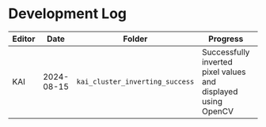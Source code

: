 # Development Log

| Editor   | Date       | Folder                        | Progress                                    | Problems                                  |
|----------|------------|------------------------------|---------------------------------------------|-------------------------------------------|
| KAI      | 2024-08-15 | `kai_cluster_inverting_success` | Successfully inverted pixel values and displayed using OpenCV | Unable to use `pi_freq_set(PI_FREQ_DOMAIN_CL, 50000000)`. Suspect this is the main reason for the cluster slowing down |

<!--
|          | YYYY-MM-DD | `Folder Name`                | Progress Description                       | Problem Description                       |
|          | YYYY-MM-DD | `Folder Name`                | Progress Description                       | Problem Description                       |
-->
